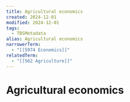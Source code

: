 ```yaml
---
title: Agricultural economics
created: 2024-12-01
modified: 2024-12-01
tags:
  - TBSMetadata
alias: Agricultural economics
narrowerTerm:
  - "[[5974 Economics]]"
relatedTerm:
  - "[[562 Agriculture]]"
---
```

# Agricultural economics

